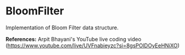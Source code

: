 # BloomFilter
Implementation of Bloom Filter data structure.

**References:**
Arpit Bhayani's YouTube live coding video (https://www.youtube.com/live/UVFnabieyzc?si=8gsPOlDOyEeHNiXO)
